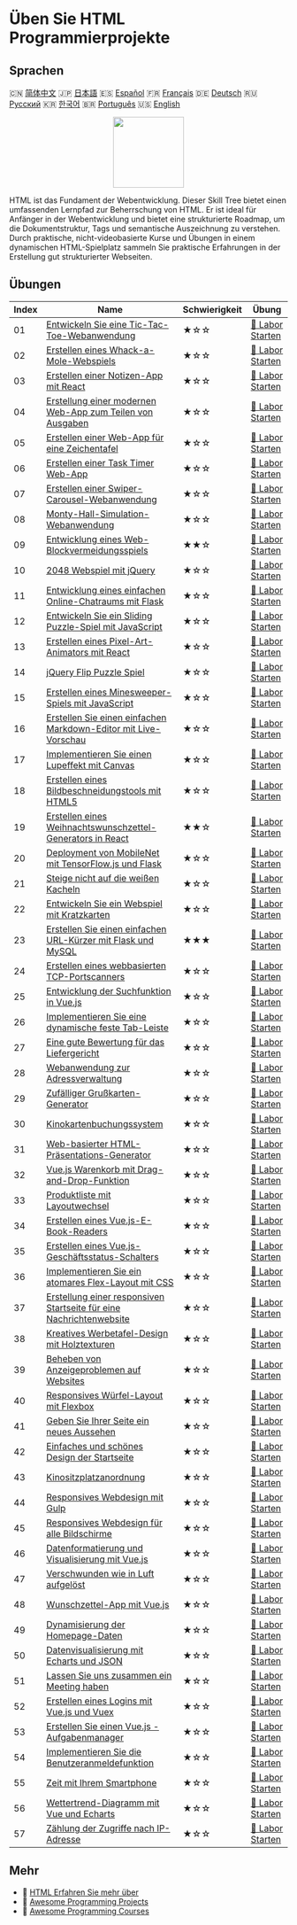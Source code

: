 # Üben Sie HTML Programmierprojekte

## Sprachen

🇨🇳 [简体中文](README_zh.md) 🇯🇵 [日本語](README_ja.md) 🇪🇸 [Español](README_es.md) 🇫🇷 [Français](README_fr.md) 🇩🇪 [Deutsch](README_de.md) 🇷🇺 [Русский](README_ru.md) 🇰🇷 [한국어](README_ko.md) 🇧🇷 [Português](README_pt.md) 🇺🇸 [English](README.md) 

<div align="center">
<img width="128px" src="https://file.labex.io/path/NrasuEoAvSam.png">
</div>

HTML ist das Fundament der Webentwicklung. Dieser Skill Tree bietet einen umfassenden Lernpfad zur Beherrschung von HTML. Er ist ideal für Anfänger in der Webentwicklung und bietet eine strukturierte Roadmap, um die Dokumentstruktur, Tags und semantische Auszeichnung zu verstehen. Durch praktische, nicht-videobasierte Kurse und Übungen in einem dynamischen HTML-Spielplatz sammeln Sie praktische Erfahrungen in der Erstellung gut strukturierter Webseiten.

## Übungen

|   Index | Name                                                                                                                                                    | Schwierigkeit   | Übung                                                                                                     |
|---------|---------------------------------------------------------------------------------------------------------------------------------------------------------|-----------------|-----------------------------------------------------------------------------------------------------------|
|      01 | [Entwickeln Sie eine Tic-Tac-Toe-Webanwendung](https://labex.io/de/courses/project-build-a-tic-tac-toe-web-app)                                         | ★☆☆             | [🚀 Labor Starten](https://labex.io/de/courses/project-build-a-tic-tac-toe-web-app)                       |
|      02 | [Erstellen eines Whack-a-Mole-Webspiels](https://labex.io/de/courses/project-creating-a-whack-a-mole-web-game)                                          | ★☆☆             | [🚀 Labor Starten](https://labex.io/de/courses/project-creating-a-whack-a-mole-web-game)                  |
|      03 | [Erstellen einer Notizen-App mit React](https://labex.io/de/courses/project-create-a-notes-app-using-react)                                             | ★☆☆             | [🚀 Labor Starten](https://labex.io/de/courses/project-create-a-notes-app-using-react)                    |
|      04 | [Erstellung einer modernen Web-App zum Teilen von Ausgaben](https://labex.io/de/courses/project-building-a-expense-splitter-web-app)                    | ★☆☆             | [🚀 Labor Starten](https://labex.io/de/courses/project-building-a-expense-splitter-web-app)               |
|      05 | [Erstellen einer Web-App für eine Zeichentafel](https://labex.io/de/courses/project-creating-a-drawing-board-web-app)                                   | ★☆☆             | [🚀 Labor Starten](https://labex.io/de/courses/project-creating-a-drawing-board-web-app)                  |
|      06 | [Erstellen einer Task Timer Web-App](https://labex.io/de/courses/project-creating-a-task-timer-web-app)                                                 | ★☆☆             | [🚀 Labor Starten](https://labex.io/de/courses/project-creating-a-task-timer-web-app)                     |
|      07 | [Erstellen einer Swiper-Carousel-Webanwendung](https://labex.io/de/courses/project-create-a-swiper-carousel-web-app)                                    | ★☆☆             | [🚀 Labor Starten](https://labex.io/de/courses/project-create-a-swiper-carousel-web-app)                  |
|      08 | [Monty-Hall-Simulation-Webanwendung](https://labex.io/de/courses/project-monty-hall-problem-simulation-web-app)                                         | ★☆☆             | [🚀 Labor Starten](https://labex.io/de/courses/project-monty-hall-problem-simulation-web-app)             |
|      09 | [Entwicklung eines Web-Blockvermeidungsspiels](https://labex.io/de/courses/project-building-a-web-avoiding-block-game)                                  | ★★☆             | [🚀 Labor Starten](https://labex.io/de/courses/project-building-a-web-avoiding-block-game)                |
|      10 | [2048 Webspiel mit jQuery](https://labex.io/de/courses/project-2048-web-game-using-jquery)                                                              | ★☆☆             | [🚀 Labor Starten](https://labex.io/de/courses/project-2048-web-game-using-jquery)                        |
|      11 | [Entwicklung eines einfachen Online-Chatraums mit Flask](https://labex.io/de/courses/project-developing-a-simple-online-chat-room-using-flask)          | ★☆☆             | [🚀 Labor Starten](https://labex.io/de/courses/project-developing-a-simple-online-chat-room-using-flask)  |
|      12 | [Entwickeln Sie ein Sliding Puzzle-Spiel mit JavaScript](https://labex.io/de/courses/project-build-a-sliding-puzzle-game-with-javascript)               | ★☆☆             | [🚀 Labor Starten](https://labex.io/de/courses/project-build-a-sliding-puzzle-game-with-javascript)       |
|      13 | [Erstellen eines Pixel-Art-Animators mit React](https://labex.io/de/courses/project-create-a-pixel-art-animator-with-react)                             | ★☆☆             | [🚀 Labor Starten](https://labex.io/de/courses/project-create-a-pixel-art-animator-with-react)            |
|      14 | [jQuery Flip Puzzle Spiel](https://labex.io/de/courses/project-jquery-flip-puzzle-game)                                                                 | ★☆☆             | [🚀 Labor Starten](https://labex.io/de/courses/project-jquery-flip-puzzle-game)                           |
|      15 | [Erstellen eines Minesweeper-Spiels mit JavaScript](https://labex.io/de/courses/project-creating-a-minesweeper-game-with-javascript)                    | ★☆☆             | [🚀 Labor Starten](https://labex.io/de/courses/project-creating-a-minesweeper-game-with-javascript)       |
|      16 | [Erstellen Sie einen einfachen Markdown-Editor mit Live-Vorschau](https://labex.io/de/courses/project-build-a-simple-markdown-editor-with-live-preview) | ★☆☆             | [🚀 Labor Starten](https://labex.io/de/courses/project-build-a-simple-markdown-editor-with-live-preview)  |
|      17 | [Implementieren Sie einen Lupeffekt mit Canvas](https://labex.io/de/courses/project-implement-a-magnifying-glass-effect-using-canvas)                   | ★☆☆             | [🚀 Labor Starten](https://labex.io/de/courses/project-implement-a-magnifying-glass-effect-using-canvas)  |
|      18 | [Erstellen eines Bildbeschneidungstools mit HTML5](https://labex.io/de/courses/project-build-an-image-cropping-tool-using-html5)                        | ★☆☆             | [🚀 Labor Starten](https://labex.io/de/courses/project-build-an-image-cropping-tool-using-html5)          |
|      19 | [Erstellen eines Weihnachtswunschzettel-Generators in React](https://labex.io/de/courses/project-building-a-christmas-wish-list-builder-in-react)       | ★★☆             | [🚀 Labor Starten](https://labex.io/de/courses/project-building-a-christmas-wish-list-builder-in-react)   |
|      20 | [Deployment von MobileNet mit TensorFlow.js und Flask](https://labex.io/de/courses/project-deploying-mobilenet-with-tensorflowjs-and-flask)             | ★☆☆             | [🚀 Labor Starten](https://labex.io/de/courses/project-deploying-mobilenet-with-tensorflowjs-and-flask)   |
|      21 | [Steige nicht auf die weißen Kacheln](https://labex.io/de/courses/project-dont-step-on-the-white-tile)                                                  | ★☆☆             | [🚀 Labor Starten](https://labex.io/de/courses/project-dont-step-on-the-white-tile)                       |
|      22 | [Entwickeln Sie ein Webspiel mit Kratzkarten](https://labex.io/de/courses/project-scratch-card-game)                                                    | ★☆☆             | [🚀 Labor Starten](https://labex.io/de/courses/project-scratch-card-game)                                 |
|      23 | [Erstellen Sie einen einfachen URL-Kürzer mit Flask und MySQL](https://labex.io/de/courses/project-build-a-simple-url-shortener-with-flask-and-mysql)   | ★★★             | [🚀 Labor Starten](https://labex.io/de/courses/project-build-a-simple-url-shortener-with-flask-and-mysql) |
|      24 | [Erstellen eines webbasierten TCP-Portscanners](https://labex.io/de/courses/project-build-a-web-based-tcp-port-scanner)                                 | ★☆☆             | [🚀 Labor Starten](https://labex.io/de/courses/project-build-a-web-based-tcp-port-scanner)                |
|      25 | [Entwicklung der Suchfunktion in Vue.js](https://labex.io/de/courses/project-do-a-search)                                                               | ★☆☆             | [🚀 Labor Starten](https://labex.io/de/courses/project-do-a-search)                                       |
|      26 | [Implementieren Sie eine dynamische feste Tab-Leiste](https://labex.io/de/courses/project-dynamic-tab-bar)                                              | ★☆☆             | [🚀 Labor Starten](https://labex.io/de/courses/project-dynamic-tab-bar)                                   |
|      27 | [Eine gute Bewertung für das Liefergericht](https://labex.io/de/courses/project-a-good-review-for-the-takeout)                                          | ★☆☆             | [🚀 Labor Starten](https://labex.io/de/courses/project-a-good-review-for-the-takeout)                     |
|      28 | [Webanwendung zur Adressverwaltung](https://labex.io/de/courses/project-add-new-address)                                                                | ★☆☆             | [🚀 Labor Starten](https://labex.io/de/courses/project-add-new-address)                                   |
|      29 | [Zufälliger Grußkarten-Generator](https://labex.io/de/courses/project-holiday-greeting-card)                                                            | ★☆☆             | [🚀 Labor Starten](https://labex.io/de/courses/project-holiday-greeting-card)                             |
|      30 | [Kinokartenbuchungssystem](https://labex.io/de/courses/project-movie-ticket-reservation)                                                                | ★☆☆             | [🚀 Labor Starten](https://labex.io/de/courses/project-movie-ticket-reservation)                          |
|      31 | [Web-basierter HTML-Präsentations-Generator](https://labex.io/de/courses/project-web-ppt)                                                               | ★☆☆             | [🚀 Labor Starten](https://labex.io/de/courses/project-web-ppt)                                           |
|      32 | [Vue.js Warenkorb mit Drag-and-Drop-Funktion](https://labex.io/de/courses/project-fun-shopping)                                                         | ★☆☆             | [🚀 Labor Starten](https://labex.io/de/courses/project-fun-shopping)                                      |
|      33 | [Produktliste mit Layoutwechsel](https://labex.io/de/courses/project-layout-switch)                                                                     | ★☆☆             | [🚀 Labor Starten](https://labex.io/de/courses/project-layout-switch)                                     |
|      34 | [Erstellen eines Vue.js-E-Book-Readers](https://labex.io/de/courses/project-read-it)                                                                    | ★☆☆             | [🚀 Labor Starten](https://labex.io/de/courses/project-read-it)                                           |
|      35 | [Erstellen eines Vue.js-Geschäftsstatus-Schalters](https://labex.io/de/courses/project-switch-business-status)                                          | ★☆☆             | [🚀 Labor Starten](https://labex.io/de/courses/project-switch-business-status)                            |
|      36 | [Implementieren Sie ein atomares Flex-Layout mit CSS](https://labex.io/de/courses/project-atomic-css)                                                   | ★☆☆             | [🚀 Labor Starten](https://labex.io/de/courses/project-atomic-css)                                        |
|      37 | [Erstellung einer responsiven Startseite für eine Nachrichtenwebsite](https://labex.io/de/courses/project-creating-website-homepage)                    | ★☆☆             | [🚀 Labor Starten](https://labex.io/de/courses/project-creating-website-homepage)                         |
|      38 | [Kreatives Werbetafel-Design mit Holztexturen](https://labex.io/de/courses/project-creative-billboard)                                                  | ★☆☆             | [🚀 Labor Starten](https://labex.io/de/courses/project-creative-billboard)                                |
|      39 | [Beheben von Anzeigeproblemen auf Websites](https://labex.io/de/courses/project-fix-website-display)                                                    | ★☆☆             | [🚀 Labor Starten](https://labex.io/de/courses/project-fix-website-display)                               |
|      40 | [Responsives Würfel-Layout mit Flexbox](https://labex.io/de/courses/project-flex-dice-layout)                                                           | ★☆☆             | [🚀 Labor Starten](https://labex.io/de/courses/project-flex-dice-layout)                                  |
|      41 | [Geben Sie Ihrer Seite ein neues Aussehen](https://labex.io/de/courses/project-give-your-page-a-makeover)                                               | ★☆☆             | [🚀 Labor Starten](https://labex.io/de/courses/project-give-your-page-a-makeover)                         |
|      42 | [Einfaches und schönes Design der Startseite](https://labex.io/de/courses/project-labex-knowledge-network)                                              | ★☆☆             | [🚀 Labor Starten](https://labex.io/de/courses/project-labex-knowledge-network)                           |
|      43 | [Kinositzplatzanordnung](https://labex.io/de/courses/project-movie-theater-seat-arrangement)                                                            | ★☆☆             | [🚀 Labor Starten](https://labex.io/de/courses/project-movie-theater-seat-arrangement)                    |
|      44 | [Responsives Webdesign mit Gulp](https://labex.io/de/courses/project-responsive-page-layout)                                                            | ★☆☆             | [🚀 Labor Starten](https://labex.io/de/courses/project-responsive-page-layout)                            |
|      45 | [Responsives Webdesign für alle Bildschirme](https://labex.io/de/courses/project-responsive-web-design)                                                 | ★☆☆             | [🚀 Labor Starten](https://labex.io/de/courses/project-responsive-web-design)                             |
|      46 | [Datenformatierung und Visualisierung mit Vue.js](https://labex.io/de/courses/project-table-data-conversion)                                            | ★☆☆             | [🚀 Labor Starten](https://labex.io/de/courses/project-table-data-conversion)                             |
|      47 | [Verschwunden wie in Luft aufgelöst](https://labex.io/de/courses/project-vanished-into-thin-air)                                                        | ★☆☆             | [🚀 Labor Starten](https://labex.io/de/courses/project-vanished-into-thin-air)                            |
|      48 | [Wunschzettel-App mit Vue.js](https://labex.io/de/courses/project-wish-sticky-note)                                                                     | ★☆☆             | [🚀 Labor Starten](https://labex.io/de/courses/project-wish-sticky-note)                                  |
|      49 | [Dynamisierung der Homepage-Daten](https://labex.io/de/courses/project-dynamization-of-homepage-data)                                                   | ★☆☆             | [🚀 Labor Starten](https://labex.io/de/courses/project-dynamization-of-homepage-data)                     |
|      50 | [Datenvisualisierung mit Echarts und JSON](https://labex.io/de/courses/project-food-protein-revealed)                                                   | ★☆☆             | [🚀 Labor Starten](https://labex.io/de/courses/project-food-protein-revealed)                             |
|      51 | [Lassen Sie uns zusammen ein Meeting haben](https://labex.io/de/courses/project-lets-have-a-meeting-together)                                           | ★☆☆             | [🚀 Labor Starten](https://labex.io/de/courses/project-lets-have-a-meeting-together)                      |
|      52 | [Erstellen eines Logins mit Vue.js und Vuex](https://labex.io/de/courses/project-missing-token)                                                         | ★☆☆             | [🚀 Labor Starten](https://labex.io/de/courses/project-missing-token)                                     |
|      53 | [Erstellen Sie einen Vue.js - Aufgabenmanager](https://labex.io/de/courses/project-time-management-master)                                              | ★☆☆             | [🚀 Labor Starten](https://labex.io/de/courses/project-time-management-master)                            |
|      54 | [Implementieren Sie die Benutzeranmeldefunktion](https://labex.io/de/courses/project-implement-user-login-function)                                     | ★☆☆             | [🚀 Labor Starten](https://labex.io/de/courses/project-implement-user-login-function)                     |
|      55 | [Zeit mit Ihrem Smartphone](https://labex.io/de/courses/project-time-with-your-phone)                                                                   | ★☆☆             | [🚀 Labor Starten](https://labex.io/de/courses/project-time-with-your-phone)                              |
|      56 | [Wettertrend-Diagramm mit Vue und Echarts](https://labex.io/de/courses/project-weather-trend)                                                           | ★☆☆             | [🚀 Labor Starten](https://labex.io/de/courses/project-weather-trend)                                     |
|      57 | [Zählung der Zugriffe nach IP-Adresse](https://labex.io/de/courses/project-counting-access-times-by-ip)                                                 | ★☆☆             | [🚀 Labor Starten](https://labex.io/de/courses/project-counting-access-times-by-ip)                       |

## Mehr

- 🔗 [HTML Erfahren Sie mehr über](https://labex.io/de/skilltrees/html)
- 🔗 [Awesome Programming Projects](https://github.com/labex-labs/awesome-programming-projects)
- 🔗 [Awesome Programming Courses](https://github.com/labex-labs/awesome-programming-courses)

